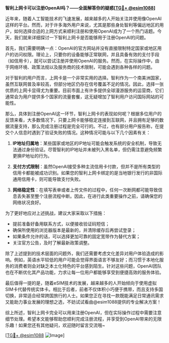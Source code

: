 **智利上网卡可以注册OpenAI吗？——全面解答你的疑惑[[TG💪+ @esim1088](https://t.me/s/esim1088)]**

近年来，随着人工智能技术的飞速发展，越来越多的人开始关注并使用像OpenAI这样的平台。然而，对于许多海外用户来说，尤其是那些身处智利等偏远地区的用户，如何选择合适的上网方式来顺利注册和使用OpenAI成为了一个热门话题。今天，我们就来详细探讨一下智利上网卡是否能够用于注册OpenAI的问题。

首先，我们需要明确一点：OpenAI的官方网站并没有直接限制特定国家或地区用户的访问权限。理论上，只要你的设备能够正常联网，并且具备有效的支付手段（如信用卡），就可以尝试注册并使用OpenAI的服务。然而，在实际操作中，由于网络环境、政策法规以及服务商的技术限制，可能会遇到各种各样的问题。

对于智利的用户而言，上网卡是一个非常实用的选择。智利作为一个南美洲国家，虽然互联网普及率较高，但部分地区仍存在信号覆盖不足的情况。因此，选择一张优质的上网卡显得尤为重要。目前市面上有许多提供全球漫游服务的运营商，它们通常会为用户提供多个国家的流量套餐，这无疑增加了智利用户访问国际网站的可能性。

那么，具体到注册OpenAI这一环节，智利上网卡的表现如何呢？根据多位用户的反馈来看，大多数情况下，只要上网卡能够稳定连接到互联网，并且拥有足够的数据流量支持，那么完成注册过程是完全可行的。不过，也有部分用户报告称，在提交个人信息时遇到了验证失败的情况。这种情况可能与以下几个因素有关：

1. **IP地址归属地**：某些国家或地区的IP地址可能会触发系统的安全机制，导致无法通过身份验证。尽管智利的IP地址并未被列入黑名单，但仍需注意避免频繁更换IP地址的行为。
   
2. **支付方式限制**：虽然OpenAI接受多种主流信用卡付款，但并不是所有类型的信用卡都能被成功识别。如果您的智利上网卡绑定的是当地银行发行的非国际通用信用卡，则可能导致支付失败。

3. **网络稳定性**：在填写表单或者上传文件的过程中，任何一次断网都可能导致信息丢失甚至整个注册流程中断。因此，在进行此类重要操作之前，请确保您的网络状况良好。

为了更好地应对上述挑战，建议大家采取以下措施：

- 提前准备好备用联系方式，以便接收验证码短信；
- 确保所使用的浏览器版本是最新的，并清除缓存后再尝试登录；
- 如果条件允许的话，可以选择更加可靠的固定宽带作为替代方案；
- 关注官方公告，及时了解最新政策调整。

除了上述提到的技术层面的问题外，我们还需要考虑文化差异对用户体验造成的影响。例如，英语水平较低的用户可能会觉得界面语言不够友好；而习惯于本地化服务的消费者则会对缺乏本土化特色的平台感到陌生。针对这些问题，OpenAI团队也在不断优化其产品功能，力求让每一位用户都能够享受到便捷高效的服务体验。

最后值得一提的是，随着eSIM技术的发展，越来越多的人开始倾向于使用虚拟SIM卡代替传统实体卡。相比于后者，前者不仅体积小巧便于携带，而且支持多国切换，非常适合经常跨国旅行的人士。如果您正在寻找一款既能满足日常通讯需求又能助力事业发展的理想之选，不妨试试看由@esim1088提供的专业解决方案！

综上所述，智利上网卡完全可以用来注册OpenAI，但在实际操作过程中需要注意细节处理。希望本文能够帮助您顺利完成注册流程，并享受到OpenAI带来的无限乐趣！如果您还有其他疑问，欢迎随时留言交流哦~

[[TG💪+ @esim1088](https://t.me/s/esim1088) ![Image](https://i.postimg.cc/4NQfJmqS/Snipaste-2025-05-13-00-14-12.png)]